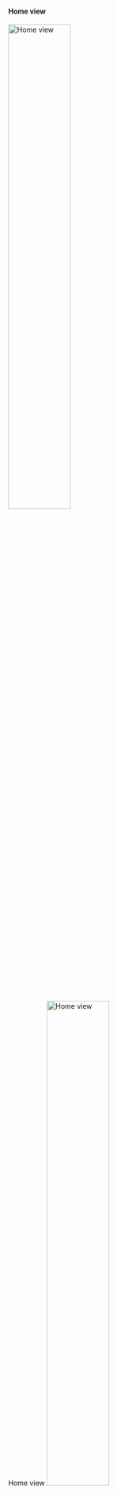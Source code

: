 <h4>Home view</h4>
<img src="https://i.imgur.com/AKHxuwY.png" alt="Home view" style=" width: 50%; aspect-ratio: 0.5;">

Home view
<img src="https://i.imgur.com/xJ80n99.png" alt="Home view" style=" width: 50%; aspect-ratio: 0.5;">

Detail list view
<img src="https://i.imgur.com/WiwZnvY.png" alt="Detail list view" style=" width: 50%; aspect-ratio: 0.5;">

Detail song view
<img src="https://i.imgur.com/lic6SAM.png" alt="Detail song view" style=" width: 50%; aspect-ratio: 0.5;">
